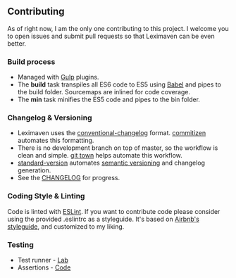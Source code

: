 ## Contributing

As of right now, I am the only one contributing to this project. I welcome you to open issues and submit pull requests so that Leximaven can be even better.

### Build process

- Managed with [Gulp](http://gulpjs.com) plugins.
- The **build** task transpiles all ES6 code to ES5 using [Babel](http://babeljs.io) and pipes to the build folder. Sourcemaps are inlined for code coverage.
- The **min** task minifies the ES5 code and pipes to the bin folder.

### Changelog & Versioning

- Leximaven uses the [conventional-changelog](https://github.com/conventional-changelog/conventional-changelog) format. [commitizen](http://commitizen.github.io/cz-cli/) automates this formatting.
- There is no development branch on top of master, so the workflow is clean and simple. [git town](http://www.git-town.com/) helps automate this workflow.
- [standard-version](https://github.com/conventional-changelog/standard-version) automates [semantic versioning](http://semver.org/) and changelog generation.
- See the [CHANGELOG](https://github.com/drawnepicenter/leximaven/blob/master/CHANGELOG.md) for progress.

### Coding Style & Linting

Code is linted with [ESLint](http://eslint.org). If you want to contribute code please consider using the provided .eslintrc as a styleguide. It's based on [Airbnb's styleguide](https://github.com/airbnb/javascript), and customized to my liking.

### Testing

- Test runner - [Lab](https://github.com/hapijs/lab)
- Assertions - [Code](https://github.com/hapijs/code)
